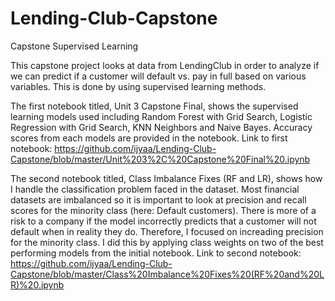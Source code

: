 # Lending-Club-Capstone
Capstone Supervised Learning 

This capstone project looks at data from LendingClub in order to analyze if we can predict if a customer will default vs. pay in full based on various variables. This is done by using supervised learning methods. 

The first notebook titled, Unit 3 Capstone Final, shows the supervised learning models used including Random Forest with Grid Search, Logistic Regression with Grid Search, KNN Neighbors and Naive Bayes. Accuracy scores from each models are provided in the notebook. Link to first notebook: https://github.com/ijyaa/Lending-Club-Capstone/blob/master/Unit%203%2C%20Capstone%20Final%20.ipynb 

The second notebook titled, Class Imbalance Fixes (RF and LR), shows how I handle the classification problem faced in the dataset. Most financial datasets are imbalanced so it is important to look at precision and recall scores for the minority class (here: Default customers). There is more of a risk to a company if the model incorrectly predicts that a customer will not default when in reality they do. Therefore, I focused on increading precision for the minority class. I did this by applying class weights on two of the best performing models from the initial notebook. Link to second notebook: https://github.com/ijyaa/Lending-Club-Capstone/blob/master/Class%20Imbalance%20Fixes%20(RF%20and%20LR)%20.ipynb

